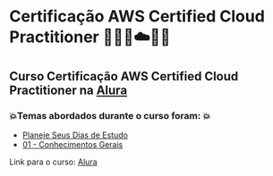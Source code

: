 # Certificação AWS Certified Cloud Practitioner 👨🏻‍💻☁️🧠🚀
## Curso Certificação AWS Certified Cloud Practitioner na [Alura](https://www.alura.com.br/formacao-aws-certified-cloud-practitioner)
### 💥Temas abordados durante o curso foram: 💥
- [Planeje Seus Dias de Estudo](https://github.com/romulovieira777/Certificacao_AWS_Certified_Cloud_Practitioner/tree/main/Planeje_Seus_Dias_de_Estudo)
- [01 - Conhecimentos Gerais](https://github.com/romulovieira777/Certificacao_AWS_Certified_Cloud_Practitioner/tree/main/01_Conhecimentos_Gerais)

Link para o curso: [Alura](https://www.alura.com.br/formacao-aws-certified-cloud-practitioner)
